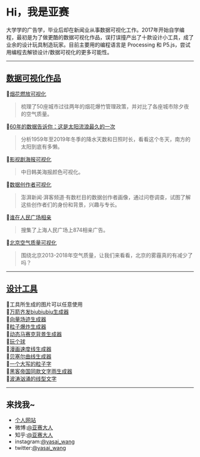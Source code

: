 # Hi，我是亚赛
大学学的广告学，毕业后却在新闻业从事数据可视化工作。2017年开始自学编程，最初是为了做更酷的数据可视化作品，误打误撞产出了十款设计小工具，成了业余的设计玩具制造玩家。目前主要用的编程语言是 Processing 和 P5.js，尝试用编程去解锁设计/数据可视化的更多可能性。

---

## [数据可视化作品](https://wangyasai.github.io/Work/) 
🔗[烟花燃放可视化](https://wangyasai.github.io/Work/firework.html)    
> 梳理了50座城市过往两年的烟花爆竹管理政策，并对比了各座城市除夕夜的空气质量。    
  
🔗[60年的数据告诉你：这是太阳流浪最久的一次](https://wangyasai.github.io/Work/rain.html)     
> 分析1959年至2019年冬季的降水天数和日照时长，看看这个冬天，南方的太阳到底有多懒。    
  
🔗[影视剧海报可视化](https://wangyasai.github.io/Work/colorvisz.html)     
> 中日韩美海报颜色可视化。  
  
🔗[数据创作者可视化](https://wangyasai.github.io/Work/datacreators.html)    
> 澎湃新闻·湃客频道·有数栏目的数据创作者画像，通过问卷调查，试图了解这些创作者们的身份和背景，兴趣与专长。   

🔗[谁在人民广场相亲](https://wangyasai.github.io/Work/marriage.html)     
> 搜集了上海人民广场上874相亲广告。  
   
🔗[北京空气质量可视化](https://wangyasai.github.io/Work/beijingsky.html)     
> 围绕北京2013-2018年空气质量，让我们来看看，北京的雾霾真的有减少了吗？ 


---

## [设计工具](https://wangyasai.github.io/designtools.html) 
📝工具所生成的图片可以任意使用  
🔗[万箭齐发biubiubiu生成器](https://wangyasai.github.io/Particles-Emission/)       
🔗[向量场迹生成器](https://wangyasai.github.io/Perlin-Noise/)    
🔗[粒子爆炸生成器](https://wangyasai.github.io/Stars-Emmision/)      
🔗[动态马赛克背景生成器](https://wangyasai.github.io/Awesome-Mosaic/)        
🔗[玩个球](https://wangyasai.github.io/Play-a-ball/)          
🔗[漫画速度线生成器](https://wangyasai.github.io/Speed-Line/)       
🔗[贝塞尔曲线生成器](https://wangyasai.github.io/Bezier/)      
🔗[一个大写的粒子字](https://wangyasai.github.io/PerlinNoisePainter/)      
🔗[黑客帝国同款文字雨生成器](https://wangyasai.github.io/TheMatrix/)      
🔗[波涛汹涌的线型文字](https://wangyasai.github.io/waveFont/)      

---

## 来找我~
+ [个人网站](https://wangyasai.github.io/) 
+ 微博:[@亚赛大人](https://weibo.com/psaiaevegas/profile?rightmod=1&wvr=6&mod=personnumber)
+ 知乎:[@亚赛大人](https://www.zhihu.com/people/wang-ya-sai/activities)
+ instagram:[@yasai_wang](https://www.instagram.com/yasaisai/)
+ twitter:[@yasai_wang](https://twitter.com/yasai_wang)

